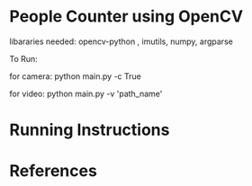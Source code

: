 # People Counter using OpenCV

libararies needed: opencv-python , imutils, numpy, argparse

To Run:

for camera:
python main.py -c True

for video:
python main.py -v 'path_name'

# Running Instructions

# References


